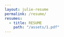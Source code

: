 ```yaml
---
layout: julie-resume
permalink: /resume/
resumes:
  - title: RESUME
    path: "/assets/1.pdf"
---
```


